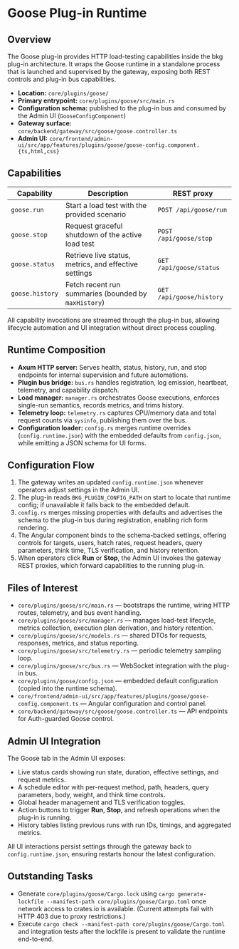 # Goose Plug-in Runtime

## Overview

The Goose plug-in provides HTTP load-testing capabilities inside the bkg plug-in architecture. It wraps the Goose runtime in a standalone process that is launched and supervised by the gateway, exposing both REST controls and plug-in bus capabilities.

* **Location:** `core/plugins/goose/`
* **Primary entrypoint:** `core/plugins/goose/src/main.rs`
* **Configuration schema:** published to the plug-in bus and consumed by the Admin UI (`GooseConfigComponent`)
* **Gateway surface:** `core/backend/gateway/src/goose/goose.controller.ts`
* **Admin UI:** `core/frontend/admin-ui/src/app/features/plugins/goose/goose-config.component.{ts,html,css}`

## Capabilities

| Capability | Description | REST proxy |
|------------|-------------|------------|
| `goose.run` | Start a load test with the provided scenario | `POST /api/goose/run` |
| `goose.stop` | Request graceful shutdown of the active load test | `POST /api/goose/stop` |
| `goose.status` | Retrieve live status, metrics, and effective settings | `GET /api/goose/status` |
| `goose.history` | Fetch recent run summaries (bounded by `maxHistory`) | `GET /api/goose/history` |

All capability invocations are streamed through the plug-in bus, allowing lifecycle automation and UI integration without direct process coupling.

## Runtime Composition

* **Axum HTTP server:** Serves health, status, history, run, and stop endpoints for internal supervision and future automations.
* **Plugin bus bridge:** `bus.rs` handles registration, log emission, heartbeat, telemetry, and capability dispatch.
* **Load manager:** `manager.rs` orchestrates Goose executions, enforces single-run semantics, records metrics, and trims history.
* **Telemetry loop:** `telemetry.rs` captures CPU/memory data and total request counts via `sysinfo`, publishing them over the bus.
* **Configuration loader:** `config.rs` merges runtime overrides (`config.runtime.json`) with the embedded defaults from `config.json`, while emitting a JSON schema for UI forms.

## Configuration Flow

1. The gateway writes an updated `config.runtime.json` whenever operators adjust settings in the Admin UI.
2. The plug-in reads `BKG_PLUGIN_CONFIG_PATH` on start to locate that runtime config; if unavailable it falls back to the embedded default.
3. `config.rs` merges missing properties with defaults and advertises the schema to the plug-in bus during registration, enabling rich form rendering.
4. The Angular component binds to the schema-backed settings, offering controls for targets, users, hatch rates, request headers, query parameters, think time, TLS verification, and history retention.
5. When operators click **Run** or **Stop**, the Admin UI invokes the gateway REST proxies, which forward capabilities to the running plug-in.

## Files of Interest

* `core/plugins/goose/src/main.rs` — bootstraps the runtime, wiring HTTP routes, telemetry, and bus event handling.
* `core/plugins/goose/src/manager.rs` — manages load-test lifecycle, metrics collection, execution plan derivation, and history retention.
* `core/plugins/goose/src/models.rs` — shared DTOs for requests, responses, metrics, and status reporting.
* `core/plugins/goose/src/telemetry.rs` — periodic telemetry sampling loop.
* `core/plugins/goose/src/bus.rs` — WebSocket integration with the plug-in bus.
* `core/plugins/goose/config.json` — embedded default configuration (copied into the runtime schema).
* `core/frontend/admin-ui/src/app/features/plugins/goose/goose-config.component.ts` — Angular configuration and control panel.
* `core/backend/gateway/src/goose/goose.controller.ts` — API endpoints for Auth-guarded Goose control.

## Admin UI Integration

The Goose tab in the Admin UI exposes:

* Live status cards showing run state, duration, effective settings, and request metrics.
* A schedule editor with per-request method, path, headers, query parameters, body, weight, and think time controls.
* Global header management and TLS verification toggles.
* Action buttons to trigger **Run**, **Stop**, and refresh operations when the plug-in is running.
* History tables listing previous runs with run IDs, timings, and aggregated metrics.

All UI interactions persist settings through the gateway back to `config.runtime.json`, ensuring restarts honour the latest configuration.

## Outstanding Tasks

* Generate `core/plugins/goose/Cargo.lock` using `cargo generate-lockfile --manifest-path core/plugins/goose/Cargo.toml` once network access to crates.io is available. (Current attempts fail with HTTP 403 due to proxy restrictions.)
* Execute `cargo check --manifest-path core/plugins/goose/Cargo.toml` and integration tests after the lockfile is present to validate the runtime end-to-end.

